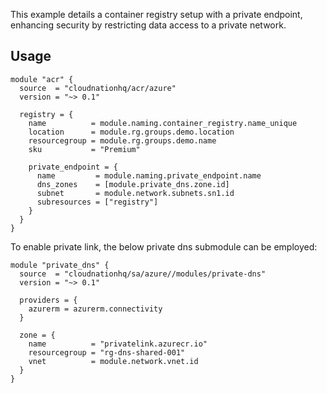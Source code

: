 This example details a container registry setup with a private endpoint, enhancing security by restricting data access to a private network.

## Usage

```hcl
module "acr" {
  source  = "cloudnationhq/acr/azure"
  version = "~> 0.1"

  registry = {
    name          = module.naming.container_registry.name_unique
    location      = module.rg.groups.demo.location
    resourcegroup = module.rg.groups.demo.name
    sku           = "Premium"

    private_endpoint = {
      name         = module.naming.private_endpoint.name
      dns_zones    = [module.private_dns.zone.id]
      subnet       = module.network.subnets.sn1.id
      subresources = ["registry"]
    }
  }
}
```

To enable private link, the below private dns submodule can be employed:

```hcl
module "private_dns" {
  source  = "cloudnationhq/sa/azure//modules/private-dns"
  version = "~> 0.1"

  providers = {
    azurerm = azurerm.connectivity
  }

  zone = {
    name          = "privatelink.azurecr.io"
    resourcegroup = "rg-dns-shared-001"
    vnet          = module.network.vnet.id
  }
}
```
